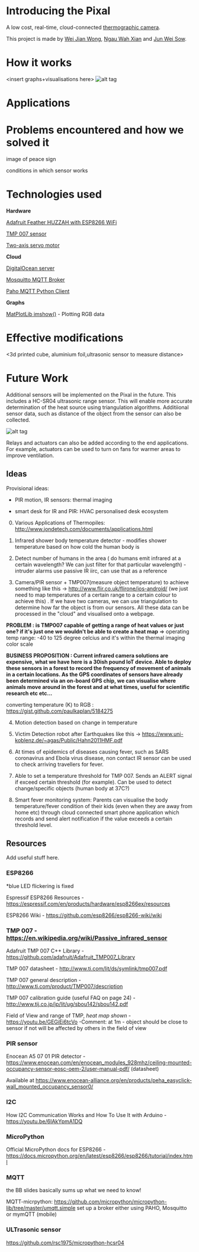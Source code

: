 # Introducing the Pixal

<insert picture here>

A low cost, real-time, cloud-connected [thermographic camera](https://en.wikipedia.org/wiki/Thermographic_camera).

This project is made by [Wei Jian Wong](https://github.com/Jiantastic), [Ngau Wah Xian](https://github.com/wahxian) and [Jun Wei Sow](https://github.com/junweisow789).




# How it works
<insert graphs+visualisations here>
![alt tag](https://github.com/Jiantastic/embed-trio-IoT/blob/master/images/highlevel.png)

# Applications


# Problems encountered and how we solved it

image of peace sign

conditions in which sensor works

# Technologies used

**Hardware**

[Adafruit Feather HUZZAH with ESP8266 WiFi](https://www.adafruit.com/product/2821)

[TMP 007 sensor](http://www.ti.com/product/TMP007)

[Two-axis servo motor](https://www.adafruit.com/product/1967)

**Cloud**

[DigitalOcean server](https://www.digitalocean.com/)

[Mosquitto MQTT Broker](https://mosquitto.org/)

[Paho MQTT Python Client](https://eclipse.org/paho/clients/python/)

**Graphs**

[MatPlotLib imshow()](http://matplotlib.org/users/image_tutorial.html) - Plotting RGB data 

# Effective modifications

<3d printed cube, aluminium foil,ultrasonic sensor to measure distance>


# Future Work

Additional sensors will be implemented on the Pixal in the future. This includes a HC-SR04 ultrasonic range sensor.
This will enable more accurate determination of the heat source using triangulation algorithms. Additiional sensor data, such as distance of the object from the sensor can also be collected.

![alt tag](https://github.com/Jiantastic/embed-trio-IoT/blob/master/images/Pixal_perfect.JPG)

Relays and actuators can also be added according to the end applications. 
For example, actuators can be used to turn on fans for warmer areas to improve ventilation.

## Ideas

Provisional ideas:

* PIR motion, IR sensors:  thermal imaging

* smart desk for IR and PIR: HVAC personalised desk ecosystem

0. Various Applications of Thermopiles: http://www.jondetech.com/documents/applications.html

1. Infrared shower body temperature detector - modifies shower temperature based on how cold the human body is

2. Detect number of humans in the area ( do humans emit infrared at a certain wavelength? We can just filter for that particular wavelength) - intruder alarms use passive IR iirc, can use that as a reference

3. Camera/PIR sensor + TMP007(measure object temperature) to achieve something like this -> http://www.flir.co.uk/flirone/ios-android/ (we just need to map temperatures of a certain range to a certain colour to achieve this) . If we have two cameras, we can use triangulation to determine how far the object is from our sensors. All these data can be processed in the "cloud" and visualised onto a webpage. 

  <strong>PROBLEM : is TMP007 capable of getting a range of heat values or just one? if it's just one we wouldn't be able to create a   heat map</strong>
  => operating temp range: -40 to 125 degree celcius and it's within the thermal imaging color scale 
  
  <strong>BUSINESS PROPOSITION : Current infrared camera solutions are expensive, what we have here is a 30ish pound IoT device. Able to deploy these sensors in a forest to record the frequency of movement of animals in a certain locations. As the GPS coordinates of sensors have already been determined via an on-board GPS chip, we can visualise where animals move around in the forest and at what times, useful for scientific research etc etc...</strong>
  
  converting temperature (K) to RGB : https://gist.github.com/paulkaplan/5184275
  
4. Motion detection based on change in temperature

5. Victim Detection robot after Earthquakes like this -> https://www.uni-koblenz.de/~agas/Public/Hahn2011HMF.pdf 

6. At times of epidemics of diseases causing fever, such as SARS coronavirus and Ebola virus disease, non contact IR sensor can be used to check arriving travellers for fever.

7. Able to set a temperature threshold for TMP 007. Sends an ALERT signal if exceed certain threshold (for example). Can be used to detect change/specific objects (human body at 37C?)
8. Smart fever monitoring system: Parents can visualise the body temperature/fever condition of their kids (even when they are away from home etc) through cloud connected smart phone application which records and send alert notification if the value exceeds a certain threshold level.

## Resources

Add useful stuff here.

### ESP8266
*blue LED flickering is fixed

Espressif ESP8266 Resources - https://espressif.com/en/products/hardware/esp8266ex/resources

ESP8266 Wiki - https://github.com/esp8266/esp8266-wiki/wiki

### TMP 007 - https://en.wikipedia.org/wiki/Passive_infrared_sensor

Adafruit TMP 007 C++ Library - https://github.com/adafruit/Adafruit_TMP007_Library

TMP 007 datasheet - http://www.ti.com/lit/ds/symlink/tmp007.pdf

TMP 007 general description - http://www.ti.com/product/TMP007/description

TMP 007 calibration guide (useful FAQ on page 24) - http://www.tij.co.jp/jp/lit/ug/sbou142/sbou142.pdf

Field of View and range of TMP, *heat map shown* - https://youtu.be/GEGiEi6tcVo
-Comment: at 1m - object should be close to sensor if not will be affected by others in the field of view

### PIR sensor

Enocean A5 07 01 PIR detector - https://www.enocean.com/en/enocean_modules_928mhz/ceiling-mounted-occupancy-sensor-eosc-oem-2/user-manual-pdf/ (datasheet)

Available at
https://www.enocean-alliance.org/en/products/peha_easyclick-wall_mounted_occupancy_sensor0/

### I2C

How I2C Communication Works and How To Use It with Arduino - https://youtu.be/6IAkYpmA1DQ

### MicroPython

Official MicroPython docs for ESP8266 - https://docs.micropython.org/en/latest/esp8266/esp8266/tutorial/index.html

### MQTT
the BB slides basically sums up what we need to know!

MQTT-micrpython: https://github.com/micropython/micropython-lib/tree/master/umqtt.simple
set up a broker either using PAHO, Mosquitto or mymQTT (mobile)

### ULTrasonic sensor
https://github.com/rsc1975/micropython-hcsr04
